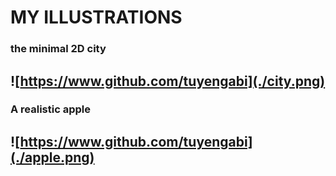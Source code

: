 # MY ILLUSTRATIONS

### the minimal 2D city
![https://www.github.com/tuyengabi](./city.png)
-------------------------------------

### A realistic apple
![https://www.github.com/tuyengabi](./apple.png)
-------------------------------------